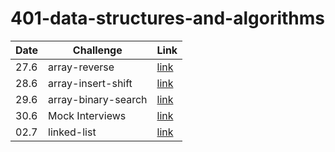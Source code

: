 # 401-data-structures-and-algorithms  
Date | Challenge | Link
--- | --- | ---
27.6 | array-reverse | [link](./arrayReverse/README.md)
28.6 | array-insert-shift | [link](./arrayInsertShift/README.md)
29.6 | array-binary-search | [link](./arrayBinarySearch/README.md)
30.6 | Mock Interviews | [link]()
02.7 | linked-list | [link](./linkedList/README.md)
